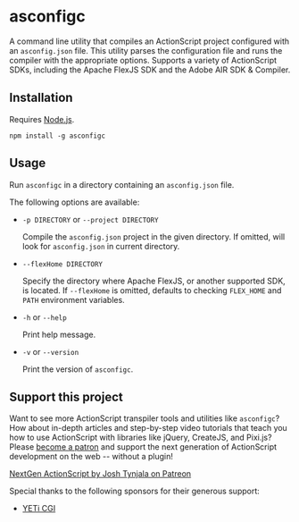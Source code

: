 # asconfigc

A command line utility that compiles an ActionScript project configured with an `asconfig.json` file. This utility parses the configuration file and runs the compiler with the appropriate options. Supports a variety of ActionScript SDKs, including the Apache FlexJS SDK and the Adobe AIR SDK & Compiler.

## Installation

Requires [Node.js](https://nodejs.org/).

```
npm install -g asconfigc
```

## Usage

Run `asconfigc` in a directory containing an `asconfig.json` file.

The following options are available:

* `-p DIRECTORY` or `--project DIRECTORY`

	Compile the `asconfig.json` project in the given directory. If omitted, will look for `asconfig.json` in current directory.

* `--flexHome DIRECTORY`

	Specify the directory where Apache FlexJS, or another supported SDK, is located. If  `--flexHome` is omitted, defaults to checking `FLEX_HOME` and `PATH` environment variables.

* `-h` or `--help`

	Print help message.

* `-v` or `--version`

	Print the version of `asconfigc`.

## Support this project

Want to see more ActionScript transpiler tools and utilities like `asconfigc`? How about in-depth articles and step-by-step video tutorials that teach you how to use ActionScript with libraries like jQuery, CreateJS, and Pixi.js? Please [become a patron](http://patreon.com/josht) and support the next generation of ActionScript development on the web -- without a plugin!

[NextGen ActionScript by Josh Tynjala on Patreon](http://patreon.com/josht)

Special thanks to the following sponsors for their generous support:

* [YETi CGI](http://yeticgi.com/)